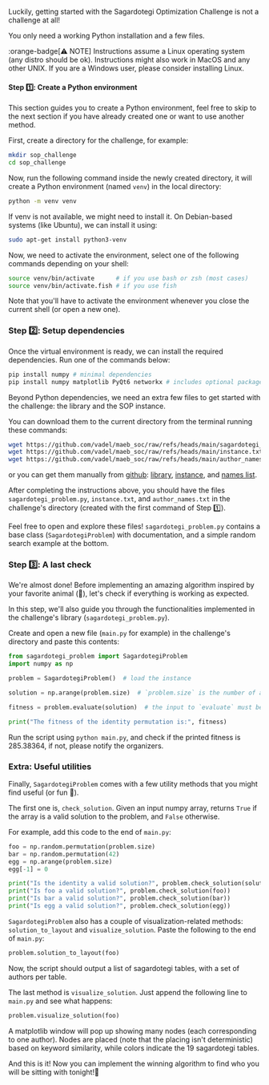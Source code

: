 Luckily, getting started with the Sagardotegi Optimization Challenge is not a challenge at all!

You only need a working Python installation and a few files.

:orange-badge[⚠️ NOTE] Instructions assume a Linux operating system (any distro should be ok). Instructions might also work in MacOS and any other UNIX. If you are a Windows user, please consider installing Linux.

#### Step 1️⃣: Create a Python environment

This section guides you to create a Python environment, feel free to skip to the next section if
you have already created one or want to use another method.

First, create a directory for the challenge, for example:

```bash
mkdir sop_challenge
cd sop_challenge
```

Now, run the following command inside the newly created directory, it will create a Python environment (named `venv`) in the local directory:

```bash
python -m venv venv
```

If venv is not available, we might need to install it. On Debian-based systems (like Ubuntu), we can install it using:

```bash
sudo apt-get install python3-venv
```

Now, we need to activate the environment, select one of the following commands depending on your shell:

```bash
source venv/bin/activate      # if you use bash or zsh (most cases)
source venv/bin/activate.fish # if you use fish
```

Note that you'll have to activate the environment whenever you close the current shell (or open a new one).

### Step 2️⃣: Setup dependencies

Once the virtual environment is ready, we can install the required dependencies. Run one of the commands below:

```bash
pip install numpy # minimal dependencies
pip install numpy matplotlib PyQt6 networkx # includes optional packages to visualize solutions
```

Beyond Python dependencies, we need an extra few files to get started with the challenge: the library and the SOP instance.

You can download them to the current directory from the terminal running these commands:

```bash
wget https://github.com/vadel/maeb_soc/raw/refs/heads/main/sagardotegi_problem.py
wget https://github.com/vadel/maeb_soc/raw/refs/heads/main/instance.txt
wget https://github.com/vadel/maeb_soc/raw/refs/heads/main/author_names.txt
```

or you can get them manually from [github](https://github.com/vadel/maeb_soc):
[library](https://github.com/vadel/maeb_soc/raw/refs/heads/main/sagardotegi_problem.py),
[instance](https://github.com/vadel/maeb_soc/raw/refs/heads/main/instance.txt),
and [names list](https://github.com/vadel/maeb_soc/raw/refs/heads/main/author_names.txt).

After completing the instructions above, you should have the files `sagardotegi_problem.py`, `instance.txt`, and `author_names.txt` in the challenge's directory (created with the first command of Step 1️⃣).

Feel free to open and explore these files! `sagardotegi_problem.py` contains a base class (`SagardotegiProblem`) with documentation, and a simple random search example at the bottom.

### Step 3️⃣: A last check

We're almost done! Before implementing an amazing algorithm inspired by your favorite animal (🤪), let's check if everything is working as expected.

In this step, we'll also guide you through the functionalities implemented in the challenge's library (`sagardotegi_problem.py`).

Create and open a new file (`main.py` for example) in the challenge's directory and paste this contents:

```python
from sagardotegi_problem import SagardotegiProblem
import numpy as np

problem = SagardotegiProblem()  # load the instance

solution = np.arange(problem.size)  # `problem.size` is the number of authors

fitness = problem.evaluate(solution)  # the input to `evaluate` must be a numpy array (a permutation of size 133) and not a Python list

print("The fitness of the identity permutation is:", fitness)
```

Run the script using `python main.py`, and check if the printed fitness is 285.38364, if not, please notify the organizers.

### Extra: Useful utilities
Finally, `SagardotegiProblem` comes with a few utility methods that you might find useful (or fun 🤠).

The first one is, `check_solution`. Given an input numpy array, returns `True` if the array is a valid solution to the problem, and `False` otherwise.

For example, add this code to the end of `main.py`:

```python
foo = np.random.permutation(problem.size)
bar = np.random.permutation(42)
egg = np.arange(problem.size)
egg[-1] = 0

print("Is the identity a valid solution?", problem.check_solution(solution))
print("Is foo a valid solution?", problem.check_solution(foo))
print("Is bar a valid solution?", problem.check_solution(bar))
print("Is egg a valid solution?", problem.check_solution(egg))
```

`SagardotegiProblem` also has a couple of visualization-related methods: `solution_to_layout` and `visualize_solution`. Paste the following to the end of `main.py`:

```python
problem.solution_to_layout(foo)
```

Now, the script should output a list of sagardotegi tables, with a set of authors per table.

The last method is `visualize_solution`. Just append the following line to `main.py` and see what happens:

```python
problem.visualize_solution(foo)
```

A matplotlib window will pop up showing many nodes (each corresponding to one author). Nodes are placed (note that the placing isn't deterministic) based on keyword similarity, while colors indicate the 19 sagardotegi tables.

And this is it! Now you can implement the winning algorithm to find who you will be sitting with tonight!🍻
